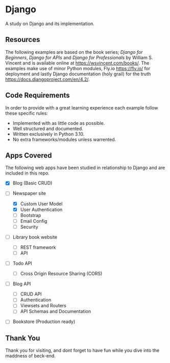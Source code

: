 # Django
A study on Django and its implementation.

## Resources
The following examples are based on the book series; *Django for Beginners*, *Django for APIs* and *Django for Professionals* by William S. Vincent and is available online at https://wsvincent.com/books/. The examples make use of minor Python modules, Fly.io https://fly.io/ for deployment and lastly Django documentation (holy grail) for the truth https://docs.djangoproject.com/en/4.2/.

## Code Requirements
In order to provide with a great learning experience each example follow these specific rules:
* Implemented with as little code as possible.
* Well structured and documented.
* Written exclusively in Python 3.10.
* No extra frameworks/modules unless warrented.

## Apps Covered
The following web apps have been studied in relationship to Django and are included in this repo.
- [x] Blog (Basic CRUD)
- [ ] Newspaper site
    - [x] Custom User Model
    - [x] User Authentication
    - [ ] Bootstrap
    - [ ] Email Config
    - [ ] Security
- [ ] Library book website
    - [ ] REST framework
    - [ ] API
- [ ] Todo API
    - [ ] Cross Origin Resource Sharing (CORS)
- [ ] Blog API
    - [ ] CRUD API
    - [ ] Authentication
    - [ ] Viewsets and Routers
    - [ ] API Schemas and Documentation
- [ ] Bookstore (Production ready)


## Thank You
Thank you for visiting, and dont forget to have fun while you dive into the maddness of beck-end.
